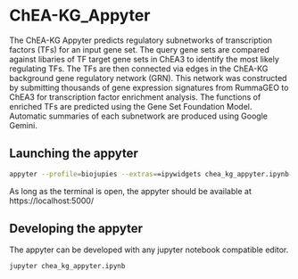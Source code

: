 # ChEA-KG_Appyter

The ChEA-KG Appyter predicts regulatory subnetworks of transcription factors (TFs) for an input gene set. The query gene sets are compared against libaries of TF target gene sets in ChEA3 to identify the most likely regulating TFs. The TFs are then connected via edges in the ChEA-KG background gene regulatory network (GRN). This network was constructed by submitting thousands of gene expression signatures from RummaGEO to ChEA3 for transcription factor enrichment analysis. The functions of enriched TFs are predicted using the Gene Set Foundation Model. Automatic summaries of each subnetwork are produced using Google Gemini.

## Launching the appyter
```bash
appyter --profile=biojupies --extras==ipywidgets chea_kg_appyter.ipynb
```

As long as the terminal is open, the appyter should be available at https://localhost:5000/

## Developing the appyter
The appyter can be developed with any jupyter notebook compatible editor.
```bash
jupyter chea_kg_appyter.ipynb
```
